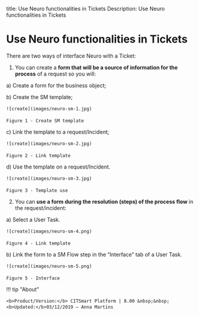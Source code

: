 title: Use Neuro functionalities in Tickets
Description: Use Neuro functionalities in Tickets

# Use Neuro functionalities in Tickets

There are two ways of interface Neuro with a Ticket:

1.  You can create a **form that will be a source of information for the
    process** of a request so you will:

   a)  Create a form for the business object;

   b)  Create the SM template;
    
    ![create](images/neuro-sm-1.jpg)

    Figure 1 - Create SM template
    
   c)  Link the template to a request/Incident;
    
    ![create](images/neuro-sm-2.jpg)

    Figure 2 - Link template
    
   d)  Use the template on a request/Incident.
    
    ![create](images/neuro-sm-3.jpg)

    Figure 3 - Template use
    

2.  You can **use a form during the resolution (steps) of the process flow** in
    the request/incident:

   a)  Select a User Task.
    
    ![create](images/neuro-sm-4.png)

    Figure 4 - Link template
    

   b)  Link the form to a SM Flow step in the “Interface” tab of a User Task.
    
    ![create](images/neuro-sm-5.png)

    Figure 5 - Interface
    

!!! tip "About"

    <b>Product/Version:</b> CITSmart Platform | 8.00 &nbsp;&nbsp;
    <b>Updated:</b>03/12/2019 – Anna Martins

